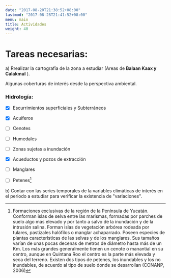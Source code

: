 ```yaml
---
date: "2017-08-20T21:38:52+08:00"
lastmod: "2017-08-28T21:41:52+08:00"
menu: main
title: Actividades
weight: 40
---
```



# Tareas necesarias: 

a) Rrealizar la cartografía de la zona a estudiar (Areas de **Balaan Kaax y Calakmul** ). 

Algunas coberturas de interés desde la perspectiva ambiental. 

### Hidrología:  

* [X] Escurrimientos superficiales y Subterráneos
* [X] Acuíferos
* [ ] Cenotes
* [ ] Humedales
* [ ] Zonas sujetas a inundación
* [X] Acueductos y pozos de extracción
* [ ] Manglares
* [ ] Petenes[^1]
  

[^1]: Formaciones exclusivas de la región de la Península de Yucatán. Conforman
islas de selva entre las marismas, formadas por parches de suelo algo más elevado y por tanto
a salvo de la inundación y de la intrusión salina. Forman islas de vegetación arbórea rodeada
por tulares, pastizales halófilos o manglar achaparrado. Poseen especies de plantas
características de las selvas y de los manglares. Sus tamaños varían de unas pocas decenas
de metros de diámetro hasta más de un Km. Los más grandes generalmente tienen un cenote
o manantial en su centro, aunque en Quintana Roo el centro es la parte más elevada y seca del
terreno. Existen dos tipos de petenes, los inundables y los no inundables, de acuerdo al tipo de
suelo donde se desarrollan (CONANP, 2006)




b) Contar con las series temporales de la variables climáticas de interés en el periodo a estudiar para verificar la existencia de "variaciones". 